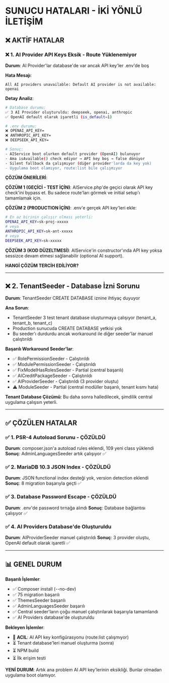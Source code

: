 # SUNUCU HATALARI - İKİ YÖNLÜ İLETİŞİM

## ❌ AKTİF HATALAR

### ❌ 1. AI Provider API Keys Eksik - Route Yüklenemiyor

**Durum**: AI Provider'lar database'de var ancak API key'ler .env'de boş

**Hata Mesajı**:
```
All AI providers unavailable: Default AI provider is not available: openai
```

**Detay Analiz**:
```bash
# Database durumu:
✅ 3 AI Provider oluşturuldu: deepseek, openai, anthropic
✅ OpenAI default olarak işaretli (is_default=1)

# .env durumu:
❌ OPENAI_API_KEY=
❌ ANTHROPIC_API_KEY=
❌ DEEPSEEK_API_KEY=

# Sonuç:
- AIService boot olurken default provider (OpenAI) bulunuyor
- Ama isAvailable() check ediyor → API key boş → false dönüyor
- Silent fallback da çalışmıyor (diğer provider'larda da key yok)
- Uygulama boot olamıyor, route:list bile çalışmıyor
```

**ÇÖZÜM ÖNERİLERİ**:

**ÇÖZÜM 1 (GEÇİCİ - TEST İÇİN)**: 
AIService.php'de geçici olarak API key check'ini bypass et. Bu sadece route'ları görmek ve initial setup'ı tamamlamak için.

**ÇÖZÜM 2 (PRODUCTION İÇİN)**: 
.env'e gerçek API key'leri ekle:
```bash
# En az birinin çalışır olması yeterli:
OPENAI_API_KEY=sk-proj-xxxxx
# veya
ANTHROPIC_API_KEY=sk-ant-xxxxx
# veya
DEEPSEEK_API_KEY=sk-xxxxx
```

**ÇÖZÜM 3 (KOD DÜZELTMESİ)**:
AIService'in constructor'ında API key yoksa sessizce devam etmesi sağlanabilir (optional AI support).

**HANGİ ÇÖZÜM TERCİH EDİLİYOR?**

---

## ❌ 2. TenantSeeder - Database İzni Sorunu

**Durum**: TenantSeeder CREATE DATABASE iznine ihtiyaç duyuyor

**Ana Sorun**: 
- TenantSeeder 3 test tenant database oluşturmaya çalışıyor (tenant_a, tenant_b, tenant_c)
- Production sunucuda CREATE DATABASE yetkisi yok
- Bu seeder'ı durdurdu ancak workaround ile diğer seeder'lar manuel çalıştırıldı

**Başarılı Workaround Seeder'lar**:
- ✅ RolePermissionSeeder - Çalıştırıldı
- ✅ ModulePermissionSeeder - Çalıştırıldı
- ✅ FixModelHasRolesSeeder - Partial (central başarılı)
- ✅ AICreditPackageSeeder - Çalıştırıldı
- ✅ AIProviderSeeder - Çalıştırıldı (3 provider oluştu)
- ⚠️  ModuleSeeder - Partial (central modüller başarılı, tenant kısmı hata)

**Tenant Database Çözümü**: Bu daha sonra halledilecek, şimdilik central uygulama çalışsın yeterli.

---

## ✅ ÇÖZÜLEN HATALAR

### ✅ 1. PSR-4 Autoload Sorunu - ÇÖZÜLDÜ
**Durum**: composer.json'a autoload rules eklendi, 109 yeni class yüklendi
**Sonuç**: AdminLanguagesSeeder artık çalışıyor ✅

### ✅ 2. MariaDB 10.3 JSON Index - ÇÖZÜLDÜ
**Durum**: JSON functional index desteği yok, version detection eklendi
**Sonuç**: 8 migration başarıyla geçti ✅

### ✅ 3. Database Password Escape - ÇÖZÜLDÜ
**Durum**: .env'de password tırnağa alındı
**Sonuç**: Database bağlantısı çalışıyor ✅

### ✅ 4. AI Providers Database'de Oluşturuldu
**Durum**: AIProviderSeeder manuel çalıştırıldı
**Sonuç**: 3 provider oluştu, OpenAI default olarak işaretli ✅

---

## 📊 GENEL DURUM

**Başarılı İşlemler**:
- ✅ Composer install (--no-dev)
- ✅ 75 migration başarılı
- ✅ ThemesSeeder başarılı
- ✅ AdminLanguagesSeeder başarılı
- ✅ Central seeder'ların çoğu manuel çalıştırılarak başarıyla tamamlandı
- ✅ AI Providers database'de oluşturuldu

**Bekleyen İşlemler**:
- 🔴 **ACIL**: AI API key konfigürasyonu (route:list çalışmıyor)
- ⏳ Tenant database'leri manuel oluşturma (sonra)
- ⏳ NPM build
- ⏳ İlk erişim testi

**YENİ DURUM**: 
Artık ana problem AI API key'lerinin eksikliği. Bunlar olmadan uygulama boot olamıyor.

